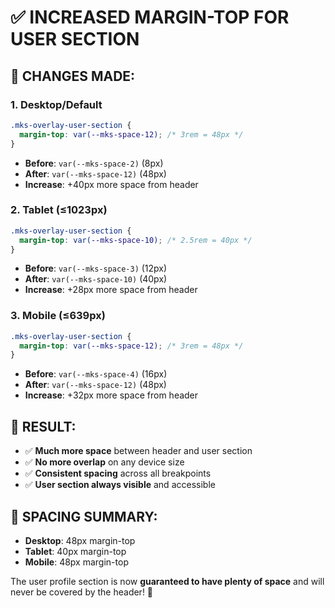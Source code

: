 # ✅ INCREASED MARGIN-TOP FOR USER SECTION

## 🔧 **CHANGES MADE:**

### **1. Desktop/Default**
```css
.mks-overlay-user-section {
  margin-top: var(--mks-space-12); /* 3rem = 48px */
}
```
- **Before**: `var(--mks-space-2)` (8px)
- **After**: `var(--mks-space-12)` (48px)
- **Increase**: +40px more space from header

### **2. Tablet (≤1023px)**
```css
.mks-overlay-user-section {
  margin-top: var(--mks-space-10); /* 2.5rem = 40px */
}
```
- **Before**: `var(--mks-space-3)` (12px)
- **After**: `var(--mks-space-10)` (40px)
- **Increase**: +28px more space from header

### **3. Mobile (≤639px)**
```css
.mks-overlay-user-section {
  margin-top: var(--mks-space-12); /* 3rem = 48px */
}
```
- **Before**: `var(--mks-space-4)` (16px)
- **After**: `var(--mks-space-12)` (48px)
- **Increase**: +32px more space from header

## 🎯 **RESULT:**
- ✅ **Much more space** between header and user section
- ✅ **No more overlap** on any device size
- ✅ **Consistent spacing** across all breakpoints
- ✅ **User section always visible** and accessible

## 📏 **SPACING SUMMARY:**
- **Desktop**: 48px margin-top
- **Tablet**: 40px margin-top  
- **Mobile**: 48px margin-top

The user profile section is now **guaranteed to have plenty of space** and will never be covered by the header! 🚀